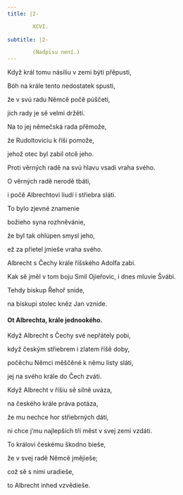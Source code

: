 ```yaml
---
title: |2-

        XCVI.
      
subtitle: |2-

        (Nadpisu není.)
---
```


Když král tomu násiliu v zemi býti přěpusti,

Bóh na krále tento nedostatek spusti,

že v svú radu Němcě počě púščeti,

jich rady je sě velmi držěti.

Na to jej němečská rada přěmože,

že Rudoltoviciu k říši pomože,

jehož otec byl zabil otcě jeho.

Proti věrných radě na svú hlavu vsadi vraha svého.

O věrných radě nerodě tbáti,

i počě Albrechtovi liudí i střiebra sláti.

To bylo zjevné znamenie

božieho syna rozhněvánie,

že byl tak ohlúpen smysl jeho,

ež za přietel jmieše vraha svého.

Albrecht s Čechy krále říšského Adolfa zabi.

Kak sě jměl v tom boju Smil Ojieřovic, i dnes mluvie Švábi.

Tehdy biskup Řehoř snide,

na biskupi stolec kněz Jan vznide.

#### Ot Albrechta, krále jednookého.

Když Albrecht s Čechy své nepřátely pobi,

když českým střiebrem i zlatem říšě doby,

počěchu Němci měščěné k němu listy sláti,

jej na svého krále do Čech zváti.

Když Albrecht v říšiu sě silně uváza,

na českého krále práva potáza,

že mu nechce hor střiebrných dáti,

ni chce j’mu najlepších tří měst v svej zemi vzdáti.

To královi českému škodno bieše,

že v svej radě Němcě jmějieše;

což sě s nimi uradieše,

to Albrecht inhed vzvědieše.

